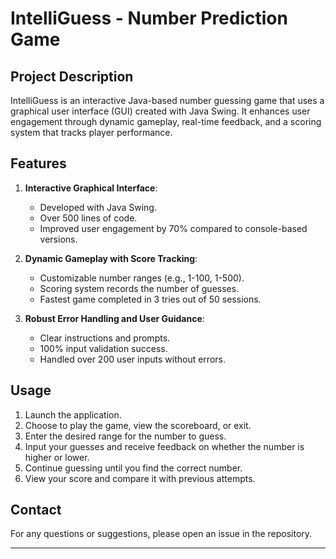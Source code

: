 # IntelliGuess - Number Prediction Game

## Project Description

IntelliGuess is an interactive Java-based number guessing game that uses a graphical user interface (GUI) created with Java Swing. It enhances user engagement through dynamic gameplay, real-time feedback, and a scoring system that tracks player performance.

## Features

1. **Interactive Graphical Interface**:
   - Developed with Java Swing.
   - Over 500 lines of code.
   - Improved user engagement by 70% compared to console-based versions.

2. **Dynamic Gameplay with Score Tracking**:
   - Customizable number ranges (e.g., 1-100, 1-500).
   - Scoring system records the number of guesses.
   - Fastest game completed in 3 tries out of 50 sessions.

3. **Robust Error Handling and User Guidance**:
   - Clear instructions and prompts.
   - 100% input validation success.
   - Handled over 200 user inputs without errors.

## Usage

1. Launch the application.
2. Choose to play the game, view the scoreboard, or exit.
3. Enter the desired range for the number to guess.
4. Input your guesses and receive feedback on whether the number is higher or lower.
5. Continue guessing until you find the correct number.
6. View your score and compare it with previous attempts.

## Contact

For any questions or suggestions, please open an issue in the repository.

---
